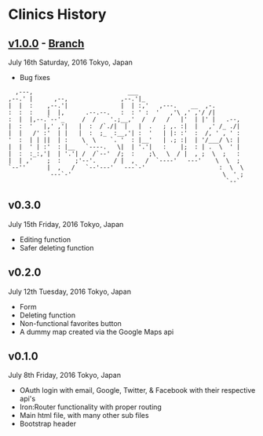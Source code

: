 # Clinics History

## [v1.0.0](https://github.com/gg2001/Clinics/releases/tag/1.0.0) - [Branch](https://github.com/gg2001/Clinics/tree/v1)
July 16th Saturday, 2016
Tokyo, Japan

* Bug fixes


```                                                                   
  ,---,                           ___                               
,--.' |      ,--,               ,--.'|_                             
|  |  :    ,--.'|               |  | :,'   ,---.    __  ,-.         
:  :  :    |  |,      .--.--.   :  : ' :  '   ,'\ ,' ,'/ /|         
:  |  |,--.`--'_     /  /    '.;__,'  /  /   /   |'  | |' |   .--,  
|  :  '   |,' ,'|   |  :  /`./|  |   |  .   ; ,. :|  |   ,' /_ ./|  
|  |   /' :'  | |   |  :  ;_  :__,'| :  '   | |: :'  :  /, ' , ' :  
'  :  | | ||  | :    \  \    `. '  : |__'   | .; :|  | '/___/ \: |  
|  |  ' | :'  : |__   `----.   \|  | '.'|   :    |;  : | .  \  ' |  
|  :  :_:,'|  | '.'| /  /`--'  /;  :    ;\   \  / |  , ;  \  ;   :  
|  | ,'    ;  :    ;'--'.     / |  ,   /  `----'   ---'    \  \  ;  
`--''      |  ,   /   `--'---'   ---`-'                     :  \  \ 
            ---`-'                                           \  ' ; 
                                                              `--`  
```

## v0.3.0
July 15th Friday, 2016
Tokyo, Japan

* Editing function
* Safer deleting function

## v0.2.0
July 12th Tuesday, 2016
Tokyo, Japan

* Form
* Deleting function
* Non-functional favorites button
* A dummy map created via the Google Maps api

## v0.1.0
July 8th Friday, 2016
Tokyo, Japan

* OAuth login with email, Google, Twitter, & Facebook with their respective api's
* Iron:Router functionality with proper routing
* Main html file, with many other sub files
* Bootstrap header